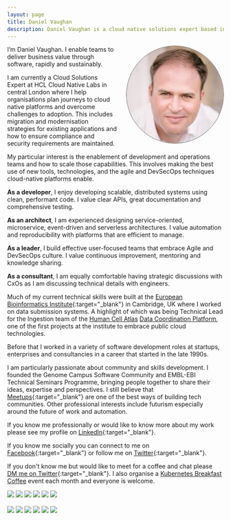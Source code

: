 ```yaml
---
layout: page
title: Daniel Vaughan
description: Daniel Vaughan is a cloud native solutions expert based in London, UK
---
```


<img style="float: right; margin-left: 20px; border: 1px solid; border-radius: 50%; border-color: #5a5a5a;" src="img/danielvaughan-com.jpeg" alt="Daniel Vaughan Photo">
I’m Daniel Vaughan. I enable teams to deliver business value through software, rapidly and sustainably.

I am currently a Cloud Solutions Expert at HCL Cloud Native Labs in central London where I help organisations plan journeys to cloud native platforms and overcome challenges to adoption. This includes migration and modernisation strategies for existing applications and how to ensure compliance and security requirements are maintained.

My particular interest is the enablement of development and operations teams and how to scale those capabilities. This involves making the best use of new tools, technologies, and the agile and DevSecOps techniques cloud-native platforms enable.

<b>As a developer</b>, I enjoy developing scalable, distributed systems using clean, performant code. I value clear APIs, great documentation and comprehensive testing.

<b>As an architect</b>, I am experienced designing service-oriented, microservice, event-driven and serverless architectures. I value automation and reproducibility with platforms that are efficient to manage. 

<b>As a leader</b>, I build effective user-focused teams that embrace Agile and DevSecOps culture. I value continuous improvement, mentoring and knowledge sharing.

<b>As a consultant</b>, I am equally comfortable having strategic discussions with CxOs as I am discussing technical details with engineers.

Much of my current technical skills were built at the [European Bioinformatics Institute](https://www.ebi.ac.uk){:target="_blank"} in Cambridge, UK where I worked on data submission systems. A highlight of which was being Technical Lead for the Ingestion team of the [Human Cell Atlas](https://www.humancellatlas.org) [Data Coordination Platform](https://www.humancellatlas.org/data-sharing), one of the first projects at the institute to embrace public cloud technologies.

Before that I worked in a variety of software development roles at startups, enterprises and consultancies in a career that started in the late 1990s.
            
I am particularly passionate about community and skills development. I founded the Genome Campus Software Community  and EMBL-EBI Technical Seminars Programme, bringing people together to share their ideas, expertise and perspectives. I still believe that [Meetups](https://www.meetup.com){:target="_blank"} are one of the best ways of building tech communities. Other professional interests include futurism especially around the future of work and automation.

If you know me professionally or would like to know more about my work please see my profile on [LinkedIn](https://www.linkedin.com/in/danielpvaughan){:target="_blank"}.

If you know me socially you can connect to me on [Facebook](https://www.facebook.com/daniel.p.vaughan){:target="_blank"} or follow me on [Twitter](https://twitter.com/DanielVaughan){:target="_blank"}.
                
If you don't know me but would like to meet for a coffee and chat please [DM me on Twitter](https://twitter.com/messages/compose?recipient_id=20809535){:target="_blank"}. I also organise a [Kubernetes Breakfast Coffee](k8s-coffee.md) event each month and everyone is welcome.

<a href="https://www.certmetrics.com/amazon/public/badge.aspx?i=2&t=c&d=2018-02-26&ci=AWS00180111"><img src="https://www.certmetrics.com/api/ob/image/amazon/c/2" width="95px"/></a>
<a href="https://www.certmetrics.com/amazon/public/badge.aspx?i=1&t=c&d=2016-02-26&ci=AWS00180111"><img src="https://www.certmetrics.com/api/ob/image/amazon/c/1" width="95px"/></a>
<a href="https://www.credential.net/ohdtkeku"><img src="https://s3.amazonaws.com/accredible-api-badge/1548277101436.png" width="95px"/></a>
<a href="https://www.credential.net/aibigtrj"><img src="https://s3.amazonaws.com/accredible-api-badge/1521044380812.png" width="95px"/></a>
<a href="https://www.youracclaim.com/badges/07dc896b-914b-43c8-a4fb-a621ae1990ae"><img src="https://images.youracclaim.com/images/f88d800c-5261-45c6-9515-0458e31c3e16/ckad%2Bfrom%2Bcncfsite.png" width="95px"/></a>
<a href="https://www.youracclaim.com/badges/9b847a70-bdb8-44a6-b8d8-3536d34ec9d5"><img src="https://images.youracclaim.com/images/468402d2-f1aa-45f2-b9f6-5900521803e8/cfcd-from-cffsite.png" width="95px"/></a>
<br/><br/>
<a href="https://www.youracclaim.com/badges/7b603b45-0a57-4c27-ae2a-0c6c0492464a"><img src="https://images.youracclaim.com/size/680x680/images/16f22d55-babd-448b-8265-cc81108a6430/Cloud%2BService%2BMgmt%2Band%2BOps%2BExplorer%2Bv2.png" width="95px"/></a>
<a href="https://www.youracclaim.com/badges/70f8e70a4-4359-4d65-b1f2-9e1158cc2a77"><img src="https://images.youracclaim.com/size/680x680/images/c3c663db-56e2-4e2f-8d5d-1457842d308d/IBM%2BGarage%2BMethod%2Bfor%2BCloud%2B-%2BExplorer.png" width="95px"/></a>
<a href="https://www.youracclaim.com/badges/9006b5fb-1994-4ab3-be26-bda2f3f484a6"><img src="https://images.youracclaim.com/size/680x680/images/90f6af3b-70a4-47c1-9ee8-389cdaa05b23/IBM%2BCloud%2BPrivate%2B-%2BInfrastructure%2B-%2BArchitecture.png" width="95px"/></a>
<a href="https://www.youracclaim.com/badges/201982a0-a199-45f3-867e-7da3ebfc76b6"><img src="https://images.youracclaim.com/size/680x680/images/71ea5682-2233-434c-a2c5-dd3f7fb8d5e9/Garage%2BMethod%2B-%2BTest%2Bdriven%2BDevelopment%2BV1%2B-%2B%2BFinal.png" width="95px"/></a>
<a href="https://www.youracclaim.com/badges/8b94768b-4c13-4053-b140-514b6b0ba1f7"><img src="https://images.youracclaim.com/size/680x680/images/7ca56f92-b8e3-4202-96de-8a813d0ebc01/IBM%2BCloud%2BPrivate%2B-%2BCont%2BEd%2BCI-CD%2BPipe.png" width="95px"/></a>
<a href="https://www.youracclaim.com/badges/07d1911c-7dd0-43be-9a01-3f8288cec401"><img src="https://images.youracclaim.com/size/680x680/images/59b78dac-c708-46c6-986b-a918efeb1606/IBM%2BGarage%2BMethod%2Bfor%2BCloud%2B-%2BAdvocate.png" width="95px"/></a>
